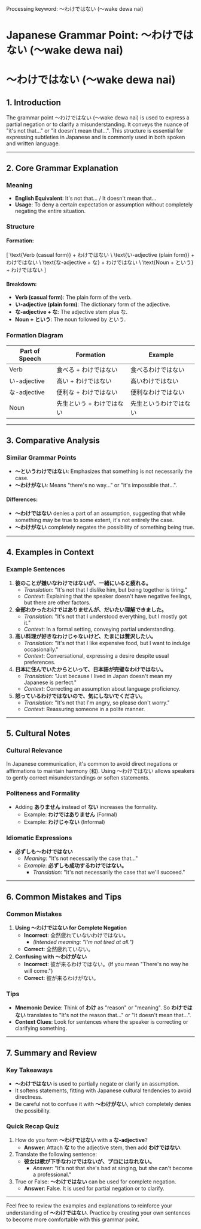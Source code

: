 Processing keyword: ～わけではない (〜wake dewa nai)
# Japanese Grammar Point: ～わけではない (〜wake dewa nai)
# ～わけではない (〜wake dewa nai)
## 1. Introduction
The grammar point ～わけではない (〜wake dewa nai) is used to express a partial negation or to clarify a misunderstanding. It conveys the nuance of "it's not that..." or "it doesn't mean that...". This structure is essential for expressing subtleties in Japanese and is commonly used in both spoken and written language.

---
## 2. Core Grammar Explanation
### Meaning
- **English Equivalent**: It's not that... / It doesn't mean that...
- **Usage**: To deny a certain expectation or assumption without completely negating the entire situation.
### Structure
#### Formation:
\[
\text{Verb (casual form)} + わけではない \\
\text{い-adjective (plain form)} + わけではない \\
\text{な-adjective + な} + わけではない \\
\text{Noun + という} + わけではない
\]
#### Breakdown:
- **Verb (casual form)**: The plain form of the verb.
- **い-adjective (plain form)**: The dictionary form of the adjective.
- **な-adjective + な**: The adjective stem plus な.
- **Noun + という**: The noun followed by という.
### Formation Diagram
| Part of Speech | Formation               | Example                         |
|----------------|-------------------------|---------------------------------|
| Verb           | 食べる + わけではない   | 食べるわけではない              |
| い-adjective    | 高い + わけではない     | 高いわけではない                |
| な-adjective    | 便利な + わけではない   | 便利なわけではない              |
| Noun           | 先生という + わけではない | 先生というわけではない          |
---
## 3. Comparative Analysis
### Similar Grammar Points
- **～というわけではない**: Emphasizes that something is not necessarily the case.
- **～わけがない**: Means "there's no way..." or "it's impossible that...".
  
#### Differences:
- **～わけではない** denies a part of an assumption, suggesting that while something may be true to some extent, it's not entirely the case.
- **～わけがない** completely negates the possibility of something being true.
---
## 4. Examples in Context
### Example Sentences
1. **彼のことが嫌いなわけではないが、一緒にいると疲れる。**
   - *Translation*: "It's not that I dislike him, but being together is tiring."
   - *Context*: Explaining that the speaker doesn't have negative feelings, but there are other factors.
2. **全部わかったわけではありませんが、だいたい理解できました。**
   - *Translation*: "It's not that I understood everything, but I mostly got it."
   - *Context*: In a formal setting, conveying partial understanding.
3. **高い料理が好きなわけじゃないけど、たまには贅沢したい。**
   - *Translation*: "It's not that I like expensive food, but I want to indulge occasionally."
   - *Context*: Conversational, expressing a desire despite usual preferences.
4. **日本に住んでいたからといって、日本語が完璧なわけではない。**
   - *Translation*: "Just because I lived in Japan doesn't mean my Japanese is perfect."
   - *Context*: Correcting an assumption about language proficiency.
5. **怒っているわけではないので、気にしないでください。**
   - *Translation*: "It's not that I'm angry, so please don't worry."
   - *Context*: Reassuring someone in a polite manner.
---
## 5. Cultural Notes
### Cultural Relevance
In Japanese communication, it's common to avoid direct negations or affirmations to maintain harmony (和). Using ～わけではない allows speakers to gently correct misunderstandings or soften statements.
### Politeness and Formality
- Adding **ありません** instead of **ない** increases the formality.
  - Example: **わけではありません** (Formal)
  - Example: **わけじゃない** (Informal)
### Idiomatic Expressions
- **必ずしも～わけではない**
  - *Meaning*: "It's not necessarily the case that..."
  - *Example*: **必ずしも成功するわけではない。**
    - *Translation*: "It's not necessarily the case that we'll succeed."
---
## 6. Common Mistakes and Tips
### Common Mistakes
1. **Using ～わけではない for Complete Negation**
   - **Incorrect**: 全然疲れていないわけではない。
     - *(Intended meaning: "I'm not tired at all.")*
   - **Correct**: 全然疲れていない。
2. **Confusing with ～わけがない**
   - **Incorrect**: 彼が来るわけではない。(If you mean "There's no way he will come.")
   - **Correct**: 彼が来るわけがない。
### Tips
- **Mnemonic Device**: Think of **わけ** as "reason" or "meaning". So **わけではない** translates to "It's not the reason that..." or "It doesn't mean that...".
- **Context Clues**: Look for sentences where the speaker is correcting or clarifying something.
---
## 7. Summary and Review
### Key Takeaways
- **～わけではない** is used to partially negate or clarify an assumption.
- It softens statements, fitting with Japanese cultural tendencies to avoid directness.
- Be careful not to confuse it with **～わけがない**, which completely denies the possibility.
### Quick Recap Quiz
1. How do you form **～わけではない** with a **な-adjective**?
   - **Answer**: Attach **な** to the adjective stem, then add **わけではない**.
2. Translate the following sentence:
   - **彼女は歌が下手なわけではないが、プロにはなれない。**
     - *Answer*: "It's not that she's bad at singing, but she can't become a professional."
3. True or False: **～わけではない** can be used for complete negation.
   - **Answer**: False. It is used for partial negation or to clarify.
---
Feel free to review the examples and explanations to reinforce your understanding of **～わけではない**. Practice by creating your own sentences to become more comfortable with this grammar point.
